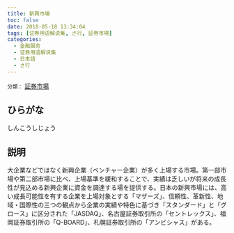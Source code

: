 ```yaml
---
title: 新興市場
toc: false
date: 2018-05-18 13:34:04
tags: [证券用语解说集, さ行, 証券市場]
categories:
  - 金融服务
  - 证券用语解说集
  - 日本語
  - さ行
---
```


`分類：` [証券市場](/tags/証券市場/)

## ひらがな

しんこうしじょう

## 説明

大企業などではなく新興企業（ベンチャー企業）が多く上場する市場。第一部市場や第二部市場に比べ、上場基準を緩和することで、実績は乏しいが将来の成長性が見込める新興企業に資金を調達する場を提供する。日本の新興市場には、高い成長可能性を有する企業を上場対象とする「マザーズ」、信頼性、革新性、地域・国際性の三つの観点から企業の実績や特色に基づき「スタンダード」と「グロース」に区分された「JASDAQ」、名古屋証券取引所の「セントレックス」、福岡証券取引所の「Q-BOARD」、札幌証券取引所の「アンビシャス」がある。

